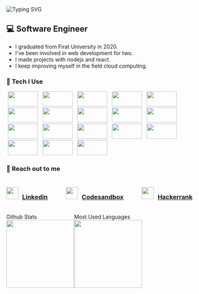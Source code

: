 ![Typing SVG](https://readme-typing-svg.herokuapp.com?color=d40a93&width=300&lines=Hi+Guys%2C;I'm+Murat%2C;I'm+a+Software+Engineer.;)

## :computer: Software Engineer 
- I graduated from Firat University in 2020.
- I've been involved in web development for two.
- I made projects with nodejs and react.
- I keep improving myself in the field cloud computing.
  <br/>

### :pushpin: Tech I Use

<div >
<img  height="40" width="80" style="margin:0 4px;" src="https://img.shields.io/badge/Html5-rgb(238, 126, 21)?logo=html5" />
<img  height="40" width="80" style="margin:0 4px;" src="https://img.shields.io/badge/Css3-rgb(90, 168, 235)?logo=css3" />
<img  height="40" width="80" style="margin:0 4px;" src="https://img.shields.io/badge/Bootstrap-rgb(131, 111, 255)?logo=bootstrap" />
<img  height="40" width="80" style="margin:0 4px;" src="https://img.shields.io/badge/Javascript-rgb(255, 192 ,0)?logo=javascript" />
<img  height="40" width="80" style="margin:0 4px;" src="https://img.shields.io/badge/Jquery-rgb(24, 50, 82)?logo=jquery" />
<img  height="40" width="80" style="margin:0 4px;" src="https://img.shields.io/badge/Sass-rgb(150, 60, 123)?logo=sass" />
<img  height="40" width="80" style="margin:0 4px;" src="https://img.shields.io/badge/TypeScript-rgb(20, 50, 120)?logo=typescript" />
<img  height="40" width="80" style="margin:0 4px;" src="https://img.shields.io/badge/React-rgb(0, 0, 0)?logo=react" />
  <img  height="40" width="80" style="margin:0 4px;" src="https://img.shields.io/badge/Nodejs-rgb(0, 139, 0)?logo=node.js" />
<img  height="40" width="80" style="margin:0 4px;" src="https://img.shields.io/badge/OpenApi-green?logo=openapiinitiative" />
<img  height="40" width="80" style="margin:0 4px;" src="https://img.shields.io/badge/Express-rgb(199, 199, 199)?logo=express" />
<img  height="40" width="80" style="margin:0 4px;" src="https://img.shields.io/badge/Mongoose-white?logo=mongoose" />
<img  height="40" width="80" style="margin:0 4px;" src="https://img.shields.io/badge/Socketio-rgb(0, 0, 0)?logo=socket.io" />
<img  height="40" width="80" style="margin:0 4px;" src="https://img.shields.io/badge/Redis-white?logo=redis" />
<img  height="40" width="80" style="margin:0 4px;" src="https://img.shields.io/badge/Rabbitmq-white?logo=rabbitmq" />
<img  height="40" width="80" style="margin:0 4px;" src="https://img.shields.io/badge/Graphql-rgb(225, 0, 152)?logo=graphql" />
<img  height="40" width="80" style="margin:0 4px;" src="https://img.shields.io/badge/Mongodb-white?logo=mongodb" />
<img  height="40" width="80" style="margin:0 4px;" src="https://img.shields.io/badge/Postgresql-rgb(24, 50, 82)?logo=postgresql" />

 </div>

### :pushpin: Reach out to me

<div class="social"  style="display:flex;justify-content:space-between;">

### <img  height="32" width="32" src="https://unpkg.com/simple-icons@v5/icons/linkedin.svg" /><span style="margin:10px;">[Linkedin]</span>

### <img  height="32" width="32" src="https://unpkg.com/simple-icons@v5/icons/codesandbox.svg" /><span style="margin:10px;">[Codesandbox]</span>

### <img  height="32" width="32" src="https://unpkg.com/simple-icons@v5/icons/hackerrank.svg" /><span style="margin:10px;">[Hackerrank]</span>

 </div>

[linkedin]: https://www.linkedin.com/in/muratcayir23/
[codesandbox]: https://codesandbox.io/u/muratcayir
[hackerrank]: https://www.hackerrank.com/muratcayir

<br/>

<div style="display:flex;">

<div>
<summary>Github Stats</summary>
<img style="height:180px;"src="https://github-readme-stats.vercel.app/api?username=muratcayir&show_icons=true&theme=highcontrast">
</div>

<div>
<summary>Most Used Languages</summary>
<img style="height:180px;" src="https://github-readme-stats.vercel.app/api/top-langs/?username=muratcayir&layout=compact">
</div>

</div>

<br/>







